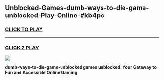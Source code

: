 
## Unblocked-Games-dumb-ways-to-die-game-unblocked-Play-Online-#kb4pc
<h3>
<a href="https://premium.freeplayer.one?title=dumb-ways-to-die-game-unblocked&ref=27F">CLICK TO PLAY</a></h3>
<hr>

<h3>
<a href="https://premium.freeplayer.one?title=dumb-ways-to-die-game-unblocked&ref=27F">CLICK 2 PLAY</a>
  
</h3>

<a href="https://premium.freeplayer.one?title=dumb-ways-to-die-game-unblocked&ref=27F"><img src="https://clearcache.store/games.png"></a>


**dumb-ways-to-die-game-unblocked games unblocked: Your Gateway to Fun and Accessible Online Gaming**
